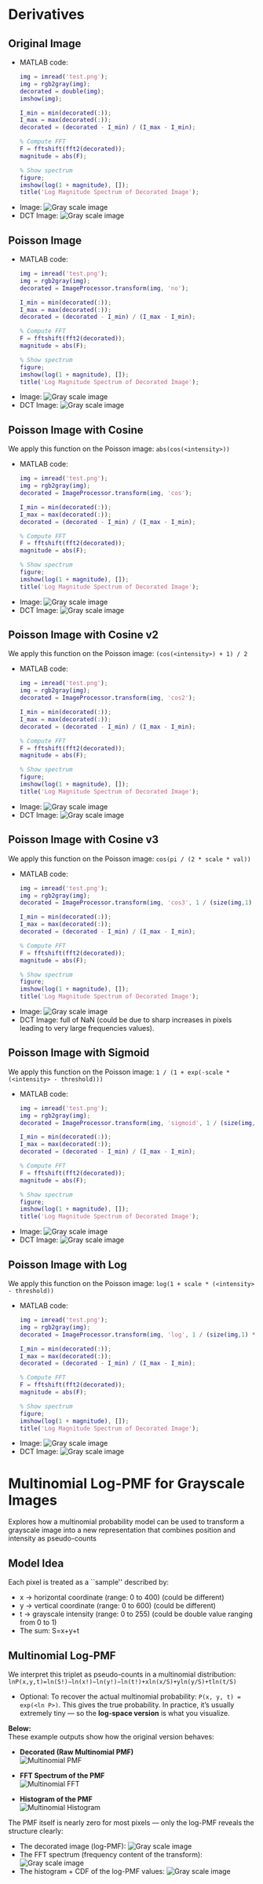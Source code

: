 # Derivatives
## Original Image
- MATLAB code:
  ```matlab
  img = imread('test.png');
  img = rgb2gray(img);
  decorated = double(img);
  imshow(img);
  
  I_min = min(decorated(:));
  I_max = max(decorated(:));
  decorated = (decorated - I_min) / (I_max - I_min);
  
  % Compute FFT
  F = fftshift(fft2(decorated));
  magnitude = abs(F);
  
  % Show spectrum
  figure;
  imshow(log(1 + magnitude), []);
  title('Log Magnitude Spectrum of Decorated Image');
  ```
- Image: ![Gray scale image](https://github.com/zedttxj/Image-Processing-Tool-with-Matlab/blob/main/optional/grayscale.png)
- DCT Image: ![Gray scale image](https://github.com/zedttxj/Image-Processing-Tool-with-Matlab/blob/main/optional/grayscale_fft.png)
## Poisson Image
- MATLAB code:
  ```matlab
  img = imread('test.png');
  img = rgb2gray(img);
  decorated = ImageProcessor.transform(img, 'no');
  
  I_min = min(decorated(:));
  I_max = max(decorated(:));
  decorated = (decorated - I_min) / (I_max - I_min);
  
  % Compute FFT
  F = fftshift(fft2(decorated));
  magnitude = abs(F);
  
  % Show spectrum
  figure;
  imshow(log(1 + magnitude), []);
  title('Log Magnitude Spectrum of Decorated Image');
  ```
- Image: ![Gray scale image](https://github.com/zedttxj/Image-Processing-Tool-with-Matlab/blob/main/optional/poisson.png)
- DCT Image: ![Gray scale image](https://github.com/zedttxj/Image-Processing-Tool-with-Matlab/blob/main/optional/poisson_fft.png)
## Poisson Image with Cosine
We apply this function on the Poisson image: `abs(cos(<intensity>))`  
- MATLAB code:
  ```matlab
  img = imread('test.png');
  img = rgb2gray(img);
  decorated = ImageProcessor.transform(img, 'cos');
  
  I_min = min(decorated(:));
  I_max = max(decorated(:));
  decorated = (decorated - I_min) / (I_max - I_min);
  
  % Compute FFT
  F = fftshift(fft2(decorated));
  magnitude = abs(F);
  
  % Show spectrum
  figure;
  imshow(log(1 + magnitude), []);
  title('Log Magnitude Spectrum of Decorated Image');
  ```
- Image: ![Gray scale image](https://github.com/zedttxj/Image-Processing-Tool-with-Matlab/blob/main/optional/cos.png)
- DCT Image: ![Gray scale image](https://github.com/zedttxj/Image-Processing-Tool-with-Matlab/blob/main/optional/cos_fft.png)
## Poisson Image with Cosine v2
We apply this function on the Poisson image: `(cos(<intensity>) + 1) / 2`  
- MATLAB code:
  ```matlab
  img = imread('test.png');
  img = rgb2gray(img);
  decorated = ImageProcessor.transform(img, 'cos2');
  
  I_min = min(decorated(:));
  I_max = max(decorated(:));
  decorated = (decorated - I_min) / (I_max - I_min);
  
  % Compute FFT
  F = fftshift(fft2(decorated));
  magnitude = abs(F);
  
  % Show spectrum
  figure;
  imshow(log(1 + magnitude), []);
  title('Log Magnitude Spectrum of Decorated Image');
  ```
- Image: ![Gray scale image](https://github.com/zedttxj/Image-Processing-Tool-with-Matlab/blob/main/optional/cos2.png)
- DCT Image: ![Gray scale image](https://github.com/zedttxj/Image-Processing-Tool-with-Matlab/blob/main/optional/cos2_fft.png)
## Poisson Image with Cosine v3
We apply this function on the Poisson image: `cos(pi / (2 * scale * val))`  
- MATLAB code:
  ```matlab
  img = imread('test.png');
  img = rgb2gray(img);
  decorated = ImageProcessor.transform(img, 'cos3', 1 / (size(img,1) * size(img,2)));
  
  I_min = min(decorated(:));
  I_max = max(decorated(:));
  decorated = (decorated - I_min) / (I_max - I_min);
  
  % Compute FFT
  F = fftshift(fft2(decorated));
  magnitude = abs(F);
  
  % Show spectrum
  figure;
  imshow(log(1 + magnitude), []);
  title('Log Magnitude Spectrum of Decorated Image');
  ```
- Image: ![Gray scale image](https://github.com/zedttxj/Image-Processing-Tool-with-Matlab/blob/main/optional/cos3.png)
- DCT Image: full of NaN (could be due to sharp increases in pixels leading to very large frequencies values).
## Poisson Image with Sigmoid
We apply this function on the Poisson image: `1 / (1 + exp(-scale * (<intensity> - threshold)))`  
- MATLAB code:
  ```matlab
  img = imread('test.png');
  img = rgb2gray(img);
  decorated = ImageProcessor.transform(img, 'sigmoid', 1 / (size(img,1) * size(img,2)), 0);
  
  I_min = min(decorated(:));
  I_max = max(decorated(:));
  decorated = (decorated - I_min) / (I_max - I_min);
  
  % Compute FFT
  F = fftshift(fft2(decorated));
  magnitude = abs(F);
  
  % Show spectrum
  figure;
  imshow(log(1 + magnitude), []);
  title('Log Magnitude Spectrum of Decorated Image');
  ```
- Image: ![Gray scale image](https://github.com/zedttxj/Image-Processing-Tool-with-Matlab/blob/main/optional/sigmoid.png)
- DCT Image: ![Gray scale image](https://github.com/zedttxj/Image-Processing-Tool-with-Matlab/blob/main/optional/sigmoid_fft.png)
## Poisson Image with Log
We apply this function on the Poisson image: `log(1 + scale * (<intensity> - threshold))`  
- MATLAB code:
  ```matlab
  img = imread('test.png');
  img = rgb2gray(img);
  decorated = ImageProcessor.transform(img, 'log', 1 / (size(img,1) * size(img,2)), 0);
  
  I_min = min(decorated(:));
  I_max = max(decorated(:));
  decorated = (decorated - I_min) / (I_max - I_min);
  
  % Compute FFT
  F = fftshift(fft2(decorated));
  magnitude = abs(F);
  
  % Show spectrum
  figure;
  imshow(log(1 + magnitude), []);
  title('Log Magnitude Spectrum of Decorated Image');
  ```
- Image: ![Gray scale image](https://github.com/zedttxj/Image-Processing-Tool-with-Matlab/blob/main/optional/log.png)
- DCT Image: ![Gray scale image](https://github.com/zedttxj/Image-Processing-Tool-with-Matlab/blob/main/optional/log_fft.png)
# Multinomial Log-PMF for Grayscale Images
Explores how a multinomial probability model can be used to transform a grayscale image into a new representation that combines position and intensity as pseudo-counts
## Model Idea
Each pixel is treated as a ``sample'' described by:
- x → horizontal coordinate (range: 0 to 400) (could be different)
- y → vertical coordinate (range: 0 to 600) (could be different)
- t → grayscale intensity (range: 0 to 255) (could be double value ranging from 0 to 1)
- The sum: S=x+y+t
## Multinomial Log-PMF
We interpret this triplet as pseudo-counts in a multinomial distribution:
`lnP(x,y,t)=ln(S!)−ln(x!)−ln(y!)−ln(t!)+xln(x/S)+yln(y/S)+tln(t/S)`

- Optional: To recover the actual multinomial probability: `P(x, y, t) = exp(<ln P>)`. This gives the true probability. In practice, it’s usually extremely tiny — so the **log-space version** is what you visualize.

**Below:**  
These example outputs show how the original version behaves:

- **Decorated (Raw Multinomial PMF)**  
  ![Multinomial PMF](https://github.com/zedttxj/Image-Processing-Tool-with-Matlab/blob/main/optional/multinomial.png)

- **FFT Spectrum of the PMF**  
  ![Multinomial FFT](https://github.com/zedttxj/Image-Processing-Tool-with-Matlab/blob/main/optional/multinomial_fft.png)

- **Histogram of the PMF**  
  ![Multinomial Histogram](https://github.com/zedttxj/Image-Processing-Tool-with-Matlab/blob/main/optional/multinomial_histogram.png)

The PMF itself is nearly zero for most pixels — only the log-PMF reveals the structure clearly:
- The decorated image (log-PMF): ![Gray scale image](https://github.com/zedttxj/Image-Processing-Tool-with-Matlab/blob/main/optional/multinomialLog.png)
- The FFT spectrum (frequency content of the transform): ![Gray scale image](https://github.com/zedttxj/Image-Processing-Tool-with-Matlab/blob/main/optional/multinomialLog_fft.png)
- The histogram + CDF of the log-PMF values: ![Gray scale image](https://github.com/zedttxj/Image-Processing-Tool-with-Matlab/blob/main/optional/multinomialLog_cdf.png)
